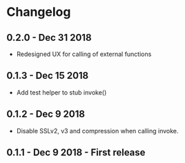 # Changelog

## 0.2.0 - Dec 31 2018
- Redesigned UX for calling of external functions

## 0.1.3 - Dec 15 2018
- Add test helper to stub invoke()

## 0.1.2 - Dec 9 2018
- Disable SSLv2, v3 and compression when calling invoke.

## 0.1.1 - Dec 9 2018 - First release
